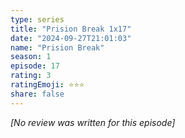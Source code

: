 ```yaml
---
type: series
title: "Prision Break 1x17"
date: "2024-09-27T21:01:03"
name: "Prision Break"
season: 1
episode: 17
rating: 3
ratingEmoji: ⭐️⭐️⭐️
share: false
---
```


*[No review was written for this episode]*
